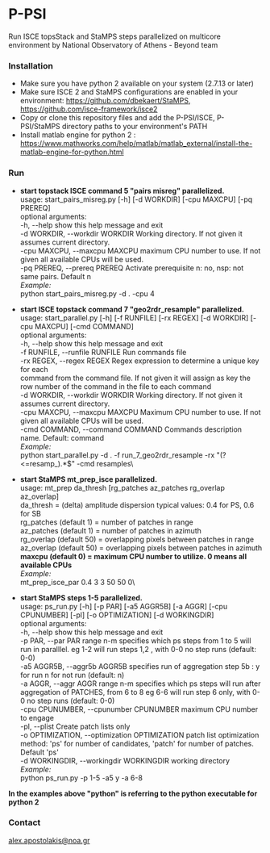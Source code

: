 # P-PSI

Run ISCE topsStack and StaMPS steps parallelized on multicore environment
by National Observatory of Athens - Beyond team

### Installation

* Make sure you have python 2 available on your system (2.7.13 or later)
* Make sure ISCE 2 and StaMPS configurations are enabled in your environment: https://github.com/dbekaert/StaMPS, https://github.com/isce-framework/isce2
* Copy or clone this repository files and add the P-PSI/ISCE, P-PSI/StaMPS directory paths to your environment's PATH
* Install matlab engine for python 2 : https://www.mathworks.com/help/matlab/matlab_external/install-the-matlab-engine-for-python.html

### Run

* __start topstack ISCE command 5 "pairs misreg" parallelized.__\
usage: start_pairs_misreg.py [-h] [-d WORKDIR] [-cpu MAXCPU] [-pq PREREQ]\
optional arguments:\
-h, --help  show this help message and exit\
-d WORKDIR, --workdir WORKDIR  Working directory. If not given it assumes   current directory.\
-cpu MAXCPU, --maxcpu MAXCPU maximum CPU number to use. If not given all available CPUs will be used.\
-pq PREREQ, --prereq PREREQ Activate prerequisite n: no, nsp: not same pairs. Default n\
_Example:_\
python start_pairs_misreg.py -d . -cpu 4

* __start ISCE topstack command 7 "geo2rdr_resample" parallelized.__\
usage: start_parallel.py [-h] [-f RUNFILE] [-rx REGEX] [-d WORKDIR] [-cpu MAXCPU] [-cmd COMMAND]\
optional arguments:\
-h, --help            show this help message and exit\
-f RUNFILE, --runfile RUNFILE Run commands file\
-rx REGEX, --regex REGEX Regex expression to determine a unique key for each\
command from the command file. If not given it will assign as key the row number of the command in the file to each command\
-d WORKDIR, --workdir WORKDIR Working directory. If not given it assumes current directory.\
-cpu MAXCPU, --maxcpu MAXCPU Maximum CPU number to use. If not given all available CPUs will be used.\
-cmd COMMAND, --command COMMAND Commands description name. Default: command\
_Example:_\
python start_parallel.py -d . -f run_7_geo2rdr_resample -rx "(?<=resamp_).*$" -cmd resamples\

* __start StaMPS mt_prep_isce parallelized.__\
usage: mt_prep da_thresh [rg_patches az_patches rg_overlap az_overlap]\
da_thresh = (delta) amplitude dispersion typical values: 0.4 for PS, 0.6 for SB\
rg_patches (default 1)   = number of patches in range\
az_patches (default 1)   = number of patches in azimuth\
rg_overlap (default 50)  = overlapping pixels between patches in range\
az_overlap (default 50) = overlapping pixels between patches in azimuth\
**maxcpu (default 0) = maximum CPU number to utilize. 0 means all available CPUs**\
*Example:*\
mt_prep_isce_par 0.4 3 3 50 50 0\

* __start StaMPS steps 1-5 parallelized.__\
usage: ps_run.py [-h] [-p PAR] [-a5 AGGR5B] [-a AGGR] [-cpu CPUNUMBER] [-pl] [-o OPTIMIZATION] [-d WORKINGDIR]\
optional arguments:\
-h, --help show this help message and exit\
-p PAR, --par PAR range n-m specifies which ps steps from 1 to 5 will run in paralllel. eg 1-2 will run steps 1,2 , with 0-0 no step runs (default: 0-0)\
-a5 AGGR5B, --aggr5b AGGR5B specifies run of aggregation step 5b : y for run n for not run (default: n)\
-a AGGR, --aggr AGGR  range n-m specifies which ps steps will run after
aggregation of PATCHES, from 6 to 8 eg 6-6 will run
step 6 only, with 0-0 no step runs (default: 0-0)\
-cpu CPUNUMBER, --cpunumber CPUNUMBER maximum CPU number to engage\
-pl, --plist Create patch lists only\
-o OPTIMIZATION, --optimization OPTIMIZATION patch list optimization method: 'ps' for number of
candidates, 'patch' for number of patches. Default 'ps'\
-d WORKINGDIR, --workingdir WORKINGDIR working directory\
*Example:*\
python ps_run.py -p 1-5 -a5 y -a 6-8

**In the examples above "python" is referring to the python executable for python 2**

### Contact
alex.apostolakis@noa.gr
